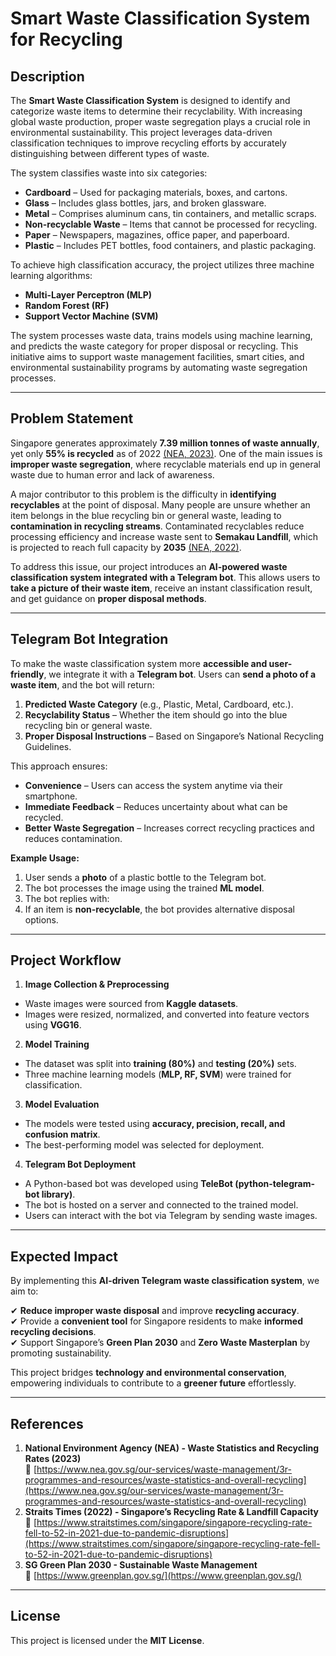 # Smart Waste Classification System for Recycling

## Description
The **Smart Waste Classification System** is designed to identify and categorize waste items to determine their recyclability. With increasing global waste production, proper waste segregation plays a crucial role in environmental sustainability. This project leverages data-driven classification techniques to improve recycling efforts by accurately distinguishing between different types of waste.

The system classifies waste into six categories:
- **Cardboard** – Used for packaging materials, boxes, and cartons.
- **Glass** – Includes glass bottles, jars, and broken glassware.
- **Metal** – Comprises aluminum cans, tin containers, and metallic scraps.
- **Non-recyclable Waste** – Items that cannot be processed for recycling.
- **Paper** – Newspapers, magazines, office paper, and paperboard.
- **Plastic** – Includes PET bottles, food containers, and plastic packaging.

To achieve high classification accuracy, the project utilizes three machine learning algorithms:
- **Multi-Layer Perceptron (MLP)**
- **Random Forest (RF)**
- **Support Vector Machine (SVM)**  

The system processes waste data, trains models using machine learning, and predicts the waste category for proper disposal or recycling. This initiative aims to support waste management facilities, smart cities, and environmental sustainability programs by automating waste segregation processes.

---

## Problem Statement
Singapore generates approximately **7.39 million tonnes of waste annually**, yet only **55% is recycled** as of 2022 [(NEA, 2023)](https://www.nea.gov.sg/our-services/waste-management/3r-programmes-and-resources/waste-statistics-and-overall-recycling). One of the main issues is **improper waste segregation**, where recyclable materials end up in general waste due to human error and lack of awareness.

A major contributor to this problem is the difficulty in **identifying recyclables** at the point of disposal. Many people are unsure whether an item belongs in the blue recycling bin or general waste, leading to **contamination in recycling streams**. Contaminated recyclables reduce processing efficiency and increase waste sent to **Semakau Landfill**, which is projected to reach full capacity by **2035** [(NEA, 2022)](https://www.straitstimes.com/singapore/singapore-recycling-rate-fell-to-52-in-2021-due-to-pandemic-disruptions).

To address this issue, our project introduces an **AI-powered waste classification system integrated with a Telegram bot**. This allows users to **take a picture of their waste item**, receive an instant classification result, and get guidance on **proper disposal methods**.

---

## Telegram Bot Integration
To make the waste classification system more **accessible and user-friendly**, we integrate it with a **Telegram bot**. Users can **send a photo of a waste item**, and the bot will return:
1. **Predicted Waste Category** (e.g., Plastic, Metal, Cardboard, etc.).
2. **Recyclability Status** – Whether the item should go into the blue recycling bin or general waste.
3. **Proper Disposal Instructions** – Based on Singapore’s National Recycling Guidelines.

This approach ensures:
- **Convenience** – Users can access the system anytime via their smartphone.
- **Immediate Feedback** – Reduces uncertainty about what can be recycled.
- **Better Waste Segregation** – Increases correct recycling practices and reduces contamination.

**Example Usage:**
1. User sends a **photo** of a plastic bottle to the Telegram bot.
2. The bot processes the image using the trained **ML model**.
3. The bot replies with:
4. If an item is **non-recyclable**, the bot provides alternative disposal options.

---

## Project Workflow
1. **Image Collection & Preprocessing**
- Waste images were sourced from **Kaggle datasets**.
- Images were resized, normalized, and converted into feature vectors using **VGG16**.

2. **Model Training**
- The dataset was split into **training (80%)** and **testing (20%)** sets.
- Three machine learning models (**MLP, RF, SVM**) were trained for classification.

3. **Model Evaluation**
- The models were tested using **accuracy, precision, recall, and confusion matrix**.
- The best-performing model was selected for deployment.

4. **Telegram Bot Deployment**
- A Python-based bot was developed using **TeleBot (python-telegram-bot library)**.
- The bot is hosted on a server and connected to the trained model.
- Users can interact with the bot via Telegram by sending waste images.

---

## Expected Impact
By implementing this **AI-driven Telegram waste classification system**, we aim to:

✔ **Reduce improper waste disposal** and improve **recycling accuracy**.  
✔ Provide a **convenient tool** for Singapore residents to make **informed recycling decisions**.  
✔ Support Singapore’s **Green Plan 2030** and **Zero Waste Masterplan** by promoting sustainability.  

This project bridges **technology and environmental conservation**, empowering individuals to contribute to a **greener future** effortlessly.  

---

## References
1. **National Environment Agency (NEA) - Waste Statistics and Recycling Rates (2023)**  
🔗 [https://www.nea.gov.sg/our-services/waste-management/3r-programmes-and-resources/waste-statistics-and-overall-recycling](https://www.nea.gov.sg/our-services/waste-management/3r-programmes-and-resources/waste-statistics-and-overall-recycling)  
2. **Straits Times (2022) - Singapore’s Recycling Rate & Landfill Capacity**  
🔗 [https://www.straitstimes.com/singapore/singapore-recycling-rate-fell-to-52-in-2021-due-to-pandemic-disruptions](https://www.straitstimes.com/singapore/singapore-recycling-rate-fell-to-52-in-2021-due-to-pandemic-disruptions)  
3. **SG Green Plan 2030 - Sustainable Waste Management**  
🔗 [https://www.greenplan.gov.sg/](https://www.greenplan.gov.sg/)  

---

## License
This project is licensed under the **MIT License**.
